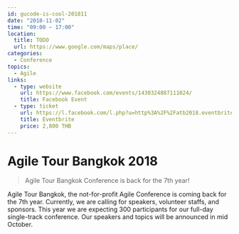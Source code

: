 ```yaml
---
id: gucode-is-cool-201811
date: "2018-11-02"
time: "09:00 ~ 17:00"
location:
  title: TODO
  url: https://www.google.com/maps/place/
categories:
  - Conference
topics:
  - Agile
links:
  - type: website
    url: https://www.facebook.com/events/1430324887111024/
    title: Facebook Event
  - type: ticket
    url: https://l.facebook.com/l.php?u=http%3A%2F%2Fatb2018.eventbrite.com%2F&h=AT060oXOaPFkuQ_4mXcQ-43GrSIqkzLIMjUrZLCyGEshSD-m7kcPNnSSAJPa9VsMcnyAXqSxpJq6zkecJ2qOjwQxs2-wvz6-vKFRjvHoZXBJvALGKk-6wSNDu6lQW-VEfCMRM13V
    title: Eventbrite
    price: 2,800 THB
---
```


# Agile Tour Bangkok 2018

> Agile Tour Bangkok Conference is back for the 7th year!

Agile Tour Bangkok, the not-for-profit Agile Conference is coming back for the 7th year. Currently, we are calling for speakers, volunteer staffs, and sponsors. This year we are expecting 300 participants for our full-day single-track conference.
Our speakers and topics will be announced in mid October.
